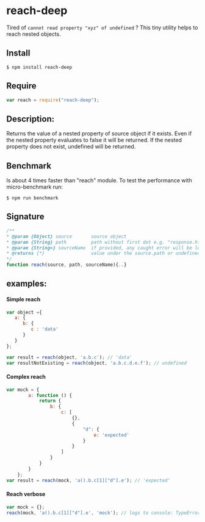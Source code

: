 # reach-deep
Tired of `cannot read property "xyz" of undefined` ? This tiny utility helps to reach nested objects.

## Install
```
$ npm install reach-deep
```

## Require
```js
var reach = require("reach-deep");
```

## Description:

Returns the value of a nested property of source object if it exists.
Even if the nested property evaluates to false it will be returned.
If the nested property does not exist, undefined will be returned.

## Benchmark
Is about 4 times faster than "reach" module.
To test the performance with micro-benchmark run:
```
$ npm run benchmark
```

## Signature
```js
/**
* @param {Object} source       source object
* @param {String} path         path without first dot e.g. "response.http.statusCode"
* @param {String=} sourceName  if provided, any caught error will be logged to console
* @returns {*}                 value under the source.path or undefined
*/
function reach(source, path, sourceName){..}
```

## examples:

#### Simple reach
```js
var object ={
   a: {
      b: {
         c : 'data'
      }
   }
};

var result = reach(object, 'a.b.c'); // 'data'
var resultNotExisting = reach(object, 'a.b.c.d.e.f'); // undefined
```

#### Complex reach
```js
var mock = {
        a: function () {
            return {
                b: {
                    c: [
                        {},
                        {
                            "d": {
                                e: 'expected'
                            }
                        }
                    ]
                }
            }
        }
    };
var result = reach(mock, 'a().b.c[1]["d"].e'); // 'expected'
```

#### Reach verbose
```js
var mock = {};
reach(mock, 'a().b.c[1]["d"].e', 'mock'); // logs to console: TypeError['mock.a is not a function']
```
